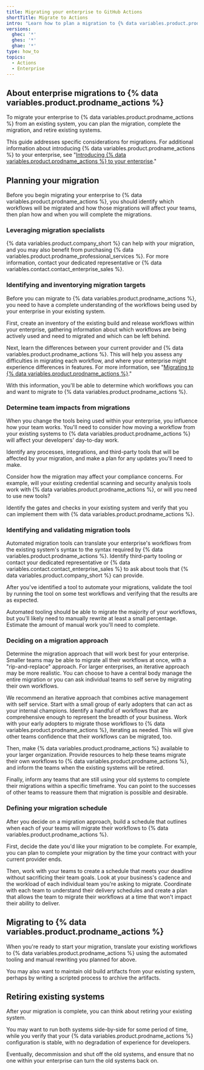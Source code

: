 ```yaml
---
title: Migrating your enterprise to GitHub Actions
shortTitle: Migrate to Actions
intro: "Learn how to plan a migration to {% data variables.product.prodname_actions %} for your enterprise from another provider."
versions:
  ghec: '*'
  ghes: '*'
  ghae: '*'
type: how_to
topics:
  - Actions
  - Enterprise
---
```


## About enterprise migrations to {% data variables.product.prodname_actions %}

To migrate your enterprise to {% data variables.product.prodname_actions %} from an existing system, you can plan the migration, complete the migration, and retire existing systems.

This guide addresses specific considerations for migrations. For additional information about introducing {% data variables.product.prodname_actions %} to your enterprise, see "[Introducing {% data variables.product.prodname_actions %} to your enterprise](/admin/github-actions/getting-started-with-github-actions-for-your-enterprise/introducing-github-actions-to-your-enterprise)."

## Planning your migration

Before you begin migrating your enterprise to {% data variables.product.prodname_actions %}, you should identify which workflows will be migrated and how those migrations will affect your teams, then plan how and when you will complete the migrations.

### Leveraging migration specialists

{% data variables.product.company_short %} can help with your migration, and you may also benefit from purchasing {% data variables.product.prodname_professional_services %}. For more information, contact your dedicated representative or {% data variables.contact.contact_enterprise_sales %}.

### Identifying and inventorying migration targets

Before you can migrate to {% data variables.product.prodname_actions %}, you need to have a complete understanding of the workflows being used by your enterprise in your existing system.

First, create an inventory of the existing build and release workflows within your enterprise, gathering information about which workflows are being actively used and need to migrated and which can be left behind.

Next, learn the differences between your current provider and {% data variables.product.prodname_actions %}. This will help you assess any difficulties in migrating each workflow, and where your enterprise might experience differences in features. For more information, see "[Migrating to {% data variables.product.prodname_actions %}](/actions/migrating-to-github-actions)."

With this information, you'll be able to determine which workflows you can and want to migrate to {% data variables.product.prodname_actions %}.

### Determine team impacts from migrations

When you change the tools being used within your enterprise, you influence how your team works. You'll need to consider how moving a workflow from your existing systems to {% data variables.product.prodname_actions %} will affect your developers' day-to-day work.

Identify any processes, integrations, and third-party tools that will be affected by your migration, and make a plan for any updates you'll need to make.

Consider how the migration may affect your compliance concerns. For example, will your existing credential scanning and security analysis tools work with {% data variables.product.prodname_actions %}, or will you need to use new tools?

Identify the gates and checks in your existing system and verify that you can implement them with {% data variables.product.prodname_actions %}.

### Identifying and validating migration tools

Automated migration tools can translate your enterprise's workflows from the existing system's syntax to the syntax required by {% data variables.product.prodname_actions %}. Identify third-party tooling or contact your dedicated representative or {% data variables.contact.contact_enterprise_sales %} to ask about tools that {% data variables.product.company_short %} can provide.

After you've identified a tool to automate your migrations, validate the tool by running the tool on some test workflows and verifying that the results are as expected.

Automated tooling should be able to migrate the majority of your workflows, but you'll likely need to manually rewrite at least a small percentage. Estimate the amount of manual work you'll need to complete.

### Deciding on a migration approach

Determine the migration approach that will work best for your enterprise. Smaller teams may be able to migrate all their workflows at once, with a "rip-and-replace" approach. For larger enterprises, an iterative approach may be more realistic. You can choose to have a central body manage the entire migration or you can ask individual teams to self serve by migrating their own workflows.

We recommend an iterative approach that combines active management with self service. Start with a small group of early adopters that can act as your internal champions. Identify a handful of workflows that are comprehensive enough to represent the breadth of your business. Work with your early adopters to migrate those workflows to {% data variables.product.prodname_actions %}, iterating as needed. This will give other teams confidence that their workflows can be migrated, too.

Then, make {% data variables.product.prodname_actions %} available to your larger organization. Provide resources to help these teams migrate their own workflows to {% data variables.product.prodname_actions %}, and inform the teams when the existing systems will be retired. 

Finally, inform any teams that are still using your old systems to complete their migrations within a specific timeframe. You can point to the successes of other teams to reassure them that migration is possible and desirable.

### Defining your migration schedule

After you decide on a migration approach, build a schedule that outlines when each of your teams will migrate their workflows to {% data variables.product.prodname_actions %}.

First, decide the date you'd like your migration to be complete. For example, you can plan to complete your migration by the time your contract with your current provider ends.

Then, work with your teams to create a schedule that meets your deadline without sacrificing their team goals. Look at your business's cadence and the workload of each individual team you're asking to migrate. Coordinate with each team to understand their delivery schedules and create a plan that allows the team to migrate their workflows at a time that won't impact their ability to deliver.

## Migrating to {% data variables.product.prodname_actions %}

When you're ready to start your migration, translate your existing workflows to {% data variables.product.prodname_actions %} using the automated tooling and manual rewriting you planned for above.

You may also want to maintain old build artifacts from your existing system, perhaps by writing a scripted process to archive the artifacts.

## Retiring existing systems

After your migration is complete, you can think about retiring your existing system.

You may want to run both systems side-by-side for some period of time, while you verify that your {% data variables.product.prodname_actions %} configuration is stable, with no degradation of experience for developers.

Eventually, decommission and shut off the old systems, and ensure that no one within your enterprise can turn the old systems back on.
